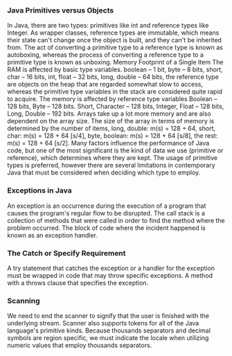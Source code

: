 ### Java Primitives versus Objects

In Java, there are two types: primitives like int and reference types like Integer. As wrapper classes, reference types are immutable, which means their state can't change once the object is built, and they can't be inherited from. The act of converting a primitive type to a reference type is known as autoboxing, whereas the process of converting a reference type to a primitive type is known as unboxing. Memory Footprint of a Single Item The RAM is affected by basic type variables. boolean – 1 bit, byte – 8 bits, short, char – 16 bits, int, float – 32 bits, long, double – 64 bits, the reference type are objects on the heap that are regarded somewhat slow to access, whereas the primitive type variables in the stack are considered quite rapid to acquire. The memory is affected by reference type variables Boolean – 128 bits, Byte – 128 bits. Short, Character – 128 bits, Integer, Float – 128 bits, Long, Double – 192 bits. Arrays take up a lot more memory and are also dependent on the array size. The size of the array in terms of memory is determined by the number of items, long, double: m(s) = 128 + 64, short, char: m(s) = 128 + 64 [s/4], byte, boolean: m(s) = 128 + 64 [s/8], the rest: m(s) = 128 + 64 [s/2]. Many factors influence the performance of Java code, but one of the most significant is the kind of data we use (primitive or reference), which determines where they are kept. The usage of primitive types is preferred, however there are several limitations in contemporary Java that must be considered when deciding which type to employ.
### Exceptions in Java

An exception is an occurrence during the execution of a program that causes the program's regular flow to be disrupted. The call stack is a collection of methods that were called in order to find the method where the problem occurred. The block of code where the incident happened is known as an exception handler.
### The Catch or Specify Requirement

A try statement that catches the exception or a handler for the exception must be wrapped in code that may throw specific exceptions. A method with a throws clause that specifies the exception.
### Scanning

We need to end the scanner to signify that the user is finished with the underlying stream. Scanner also supports tokens for all of the Java language's primitive kinds. Because thousands separators and decimal symbols are region specific, we must indicate the locale when utilizing numeric values that employ thousands separators.
